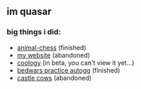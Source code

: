 ## im quasar
### big things i did:
- [animal-chess](https://github.com/quasar098/animal-chess) (finished)
- [my website](https://quasar098.github.io) (abandoned)
- [coology](https://github.com/quasar098/coology) (in beta, you can't view it yet...)
- [bedwars practice autogg](https://github.com/quasar098/bwp-autogg) (finished)
- [castle cows](https://github.com/quasar098/castle-cows) (abandoned)

